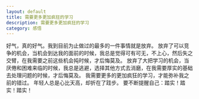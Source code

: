 ```yaml
---
layout: default
title: 需要更多更加疯狂的学习
description: 需要更多更加疯狂的学习
category: 感悟
---
```

好气，真的好气。我到目前为止做过的最多的一件事情就是放弃。
放弃了可以竞争的机会，当机会到达我的面前的时候，我总是觉得可有可无，不上心，然后失之交臂，在我需要之前这些机会扽时候，才后悔莫及。
放弃了大把学习的机会，当厌倦和困难来临的时候，我总是逃避，选择其他方式去消磨，在我需要厚实的基础去处理问题的时候，才后悔莫及。
我需要更多的更加疯狂的学习，才能弥补我之前的错过。
年轻人总是心比天高，却折在了跬步。
要不断提醒自己：踏实！踏实！踏实！
